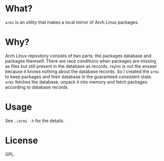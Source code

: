 # What?

`armi` is an utility that makes a local mirror of Arch Linux packages.

# Why?

Arch Linux repository consists of two parts: the packages database and packages themself.
There are race conditions when packages are missing as files but still present in the database as records.
rsync is not the answer because it knows nothing about the database records.
So I created the `armi` to keep packages and their database in the guaranteed consistent state.
`armi` fetches the database, unpack it into memory and fetch packages according to database records.

# Usage

See `./armi -h` for the details.

# License

GPL.
